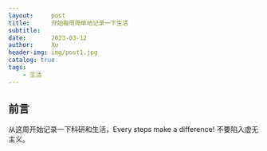 ```yaml
---
layout:     post
title:      开始每周简单地记录一下生活
subtitle:   
date:       2023-03-12
author:     Xu
header-img: img/post1.jpg
catalog: true
tags:
    - 生活
---
```


## 前言
从这周开始记录一下科研和生活，Every steps make a difference! 不要陷入虚无主义。




